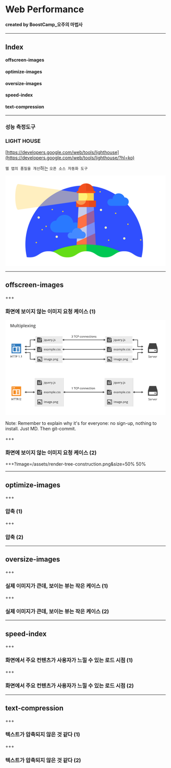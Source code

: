 # Web Performance

#### created by BoostCamp_오주의 마법사

---

## Index

#### offscreen-images
#### optimize-images
#### oversize-images
#### speed-index
#### text-compression

---

### 성능 측정도구 
### LIGHT HOUSE
[https://developers.google.com/web/tools/lighthouse](https://developers.google.com/web/tools/lighthouse/?hl=ko)  

`웹 앱의 품질을 개선`하는 `오픈 소스 자동화 도구`

![LIGHTHOUSE](/assets/pwa-lighthouse.png)

---

## offscreen-images

+++

### 화면에 보이지 않는 이미지 요청 케이스 (1)
![HTTP1-HTTP2](/assets/http1-http2.png)

Note:
Remember to explain why it's for everyone: no sign-up, nothing to install.
Just MD. Then git-commit.

+++

### 화면에 보이지 않는 이미지 요청 케이스 (2)

+++?image=/assets/render-tree-construction.png&size=50% 50%

---

## optimize-images

+++

### 압축 (1)

+++

### 압축 (2)

---

## oversize-images

+++

### 실제 이미지가 큰데, 보이는 뷰는 작은 케이스 (1)

+++

### 실제 이미지가 큰데, 보이는 뷰는 작은 케이스 (2)

---

## speed-index

+++

### 화면에서 주요 컨텐츠가 사용자가 느낄 수 있는 로드 시점 (1)

+++

### 화면에서 주요 컨텐츠가 사용자가 느낄 수 있는 로드 시점 (2)

---

## text-compression

+++

### 텍스트가 압축되지 않은 것 같다 (1)

+++

### 텍스트가 압축되지 않은 것 같다 (2)